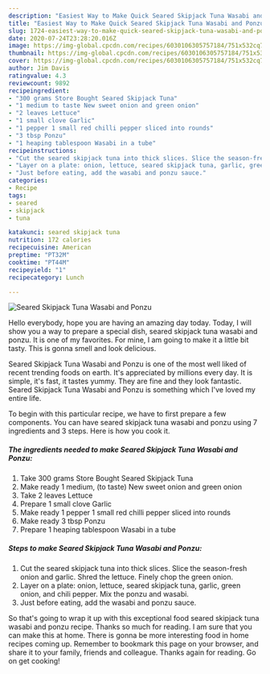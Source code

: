 ```yaml
---
description: "Easiest Way to Make Quick Seared Skipjack Tuna Wasabi and Ponzu"
title: "Easiest Way to Make Quick Seared Skipjack Tuna Wasabi and Ponzu"
slug: 1724-easiest-way-to-make-quick-seared-skipjack-tuna-wasabi-and-ponzu
date: 2020-07-24T23:28:20.016Z
image: https://img-global.cpcdn.com/recipes/6030106305757184/751x532cq70/seared-skipjack-tuna-wasabi-and-ponzu-recipe-main-photo.jpg
thumbnail: https://img-global.cpcdn.com/recipes/6030106305757184/751x532cq70/seared-skipjack-tuna-wasabi-and-ponzu-recipe-main-photo.jpg
cover: https://img-global.cpcdn.com/recipes/6030106305757184/751x532cq70/seared-skipjack-tuna-wasabi-and-ponzu-recipe-main-photo.jpg
author: Jim Davis
ratingvalue: 4.3
reviewcount: 9892
recipeingredient:
- "300 grams Store Bought Seared Skipjack Tuna"
- "1 medium to taste New sweet onion and green onion"
- "2 leaves Lettuce"
- "1 small clove Garlic"
- "1 pepper 1 small red chilli pepper sliced into rounds"
- "3 tbsp Ponzu"
- "1 heaping tablespoon Wasabi in a tube"
recipeinstructions:
- "Cut the seared skipjack tuna into thick slices. Slice the season-fresh onion and garlic. Shred the lettuce. Finely chop the green onion."
- "Layer on a plate: onion, lettuce, seared skipjack tuna, garlic, green onion, and chili pepper. Mix the ponzu and wasabi."
- "Just before eating, add the wasabi and ponzu sauce."
categories:
- Recipe
tags:
- seared
- skipjack
- tuna

katakunci: seared skipjack tuna 
nutrition: 172 calories
recipecuisine: American
preptime: "PT32M"
cooktime: "PT44M"
recipeyield: "1"
recipecategory: Lunch

---
```



![Seared Skipjack Tuna Wasabi and Ponzu](https://img-global.cpcdn.com/recipes/6030106305757184/751x532cq70/seared-skipjack-tuna-wasabi-and-ponzu-recipe-main-photo.jpg)

Hello everybody, hope you are having an amazing day today. Today, I will show you a way to prepare a special dish, seared skipjack tuna wasabi and ponzu. It is one of my favorites. For mine, I am going to make it a little bit tasty. This is gonna smell and look delicious.



Seared Skipjack Tuna Wasabi and Ponzu is one of the most well liked of recent trending foods on earth. It's appreciated by millions every day. It is simple, it's fast, it tastes yummy. They are fine and they look fantastic. Seared Skipjack Tuna Wasabi and Ponzu is something which I've loved my entire life.


To begin with this particular recipe, we have to first prepare a few components. You can have seared skipjack tuna wasabi and ponzu using 7 ingredients and 3 steps. Here is how you cook it.

<!--inarticleads1-->

##### The ingredients needed to make Seared Skipjack Tuna Wasabi and Ponzu:

1. Take 300 grams Store Bought Seared Skipjack Tuna
1. Make ready 1 medium, (to taste) New sweet onion and green onion
1. Take 2 leaves Lettuce
1. Prepare 1 small clove Garlic
1. Make ready 1 pepper 1 small red chilli pepper sliced into rounds
1. Make ready 3 tbsp Ponzu
1. Prepare 1 heaping tablespoon Wasabi in a tube




<!--inarticleads2-->

##### Steps to make Seared Skipjack Tuna Wasabi and Ponzu:

1. Cut the seared skipjack tuna into thick slices. Slice the season-fresh onion and garlic. Shred the lettuce. Finely chop the green onion.
1. Layer on a plate: onion, lettuce, seared skipjack tuna, garlic, green onion, and chili pepper. Mix the ponzu and wasabi.
1. Just before eating, add the wasabi and ponzu sauce.




So that's going to wrap it up with this exceptional food seared skipjack tuna wasabi and ponzu recipe. Thanks so much for reading. I am sure that you can make this at home. There is gonna be more interesting food in home recipes coming up. Remember to bookmark this page on your browser, and share it to your family, friends and colleague. Thanks again for reading. Go on get cooking!
